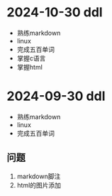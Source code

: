# 2024-10-30 ddl
- 熟练markdown 
- linux
-  完成五百单词
- 掌握c语言
- 掌握html
# 2024-09-30 ddl
- 熟练markdown 
- linux
-  完成五百单词
## 问题
1. markdown脚注
2. html的图片添加